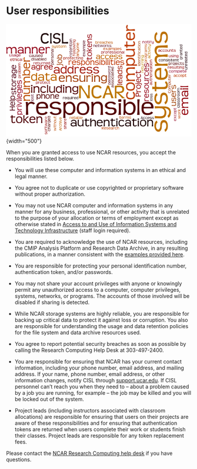 # User responsibilities

![](user-responsibilities/media/wordcloud.png){width="500"}

When you are granted access to use NCAR resources, you accept the
responsibilities listed below.

- You will use these computer and information systems in an ethical and
  legal manner.

- You agree not to duplicate or use copyrighted or proprietary software
  without proper authorization.

- You may not use NCAR computer and information systems in any manner
  for any business, professional, or other activity that is unrelated to
  the purpose of your allocation or terms of employment except as
  otherwise stated in [Access to and Use of Information Systems and
  Technology
  Infrastructure](https://sundog.ucar.edu/Interact/Pages/Content/Document.aspx?id=5141)
  (staff login required).

- You are required to acknowledge the use of NCAR resources, including
  the CMIP Analysis Platform and Research Data Archive, in any resulting
  publications, in a manner consistent with the [examples provided here](acknowledging-ncar-and-cisl.md).

- You are responsible for protecting your personal identification
  number, authentication token, and/or passwords.

- You may not share your account privileges with anyone or knowingly
  permit any unauthorized access to a computer, computer privileges,
  systems, networks, or programs. The accounts of those involved will be
  disabled if sharing is detected.

- While NCAR storage systems are highly reliable, you are responsible
  for backing up critical data to protect it against loss or corruption.
  You also are responsible for understanding the usage and data
  retention policies for the file system and data archive resources
  used.

- You agree to report potential security breaches as soon as possible by
  calling the Research Computing Help Desk at 303-497-2400.

- You are responsible for ensuring that NCAR has your current contact
  information, including your phone number, email address, and mailing
  address. If your name, phone number, email address, or other
  information changes, notify CISL
  through [support.ucar.edu](https://support.ucar.edu/). If CISL
  personnel can’t reach you when they need to – about a problem caused
  by a job you are running, for example – the job may be killed and you
  will be locked out of the system.

- Project leads (including instructors associated with classroom
  allocations) are responsible for ensuring that users on their projects
  are aware of these responsibilities and for ensuring that
  authentication tokens are returned when users complete their work or
  students finish their classes. Project leads are responsible for any
  token replacement fees.

Please contact the [NCAR Research Computing help
desk](https://rchelp.ucar.edu/) if you have questions.

